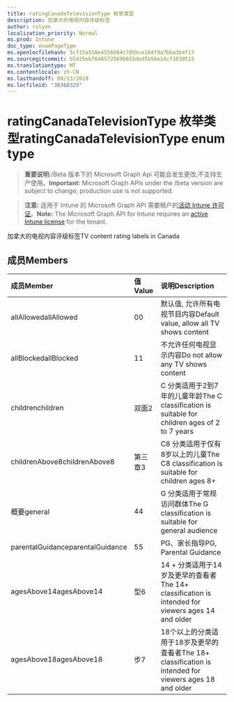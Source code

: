 ```yaml
---
title: ratingCanadaTelevisionType 枚举类型
description: 加拿大的电视内容评级标签
author: rolyon
localization_priority: Normal
ms.prod: Intune
doc_type: enumPageType
ms.openlocfilehash: 5cf15a558e4556684c705bce184f9a7bba3b4f17
ms.sourcegitcommit: b5425ebf648572569b032ded5b56e1dcf3830515
ms.translationtype: MT
ms.contentlocale: zh-CN
ms.lasthandoff: 08/13/2019
ms.locfileid: "36368329"
---
```

# <a name="ratingcanadatelevisiontype-enum-type"></a><span data-ttu-id="efb46-103">ratingCanadaTelevisionType 枚举类型</span><span class="sxs-lookup"><span data-stu-id="efb46-103">ratingCanadaTelevisionType enum type</span></span>

> <span data-ttu-id="efb46-104">**重要说明:**/Beta 版本下的 Microsoft Graph Api 可能会发生更改;不支持生产使用。</span><span class="sxs-lookup"><span data-stu-id="efb46-104">**Important:** Microsoft Graph APIs under the /beta version are subject to change; production use is not supported.</span></span>

> <span data-ttu-id="efb46-105">**注意:** 适用于 Intune 的 Microsoft Graph API 需要租户的[活动 Intune 许可证](https://go.microsoft.com/fwlink/?linkid=839381)。</span><span class="sxs-lookup"><span data-stu-id="efb46-105">**Note:** The Microsoft Graph API for Intune requires an [active Intune license](https://go.microsoft.com/fwlink/?linkid=839381) for the tenant.</span></span>

<span data-ttu-id="efb46-106">加拿大的电视内容评级标签</span><span class="sxs-lookup"><span data-stu-id="efb46-106">TV content rating labels in Canada</span></span>

## <a name="members"></a><span data-ttu-id="efb46-107">成员</span><span class="sxs-lookup"><span data-stu-id="efb46-107">Members</span></span>
|<span data-ttu-id="efb46-108">成员</span><span class="sxs-lookup"><span data-stu-id="efb46-108">Member</span></span>|<span data-ttu-id="efb46-109">值</span><span class="sxs-lookup"><span data-stu-id="efb46-109">Value</span></span>|<span data-ttu-id="efb46-110">说明</span><span class="sxs-lookup"><span data-stu-id="efb46-110">Description</span></span>|
|:---|:---|:---|
|<span data-ttu-id="efb46-111">allAllowed</span><span class="sxs-lookup"><span data-stu-id="efb46-111">allAllowed</span></span>|<span data-ttu-id="efb46-112">0</span><span class="sxs-lookup"><span data-stu-id="efb46-112">0</span></span>|<span data-ttu-id="efb46-113">默认值, 允许所有电视节目内容</span><span class="sxs-lookup"><span data-stu-id="efb46-113">Default value, allow all TV shows content</span></span>|
|<span data-ttu-id="efb46-114">allBlocked</span><span class="sxs-lookup"><span data-stu-id="efb46-114">allBlocked</span></span>|<span data-ttu-id="efb46-115">1</span><span class="sxs-lookup"><span data-stu-id="efb46-115">1</span></span>|<span data-ttu-id="efb46-116">不允许任何电视显示内容</span><span class="sxs-lookup"><span data-stu-id="efb46-116">Do not allow any TV shows content</span></span>|
|<span data-ttu-id="efb46-117">children</span><span class="sxs-lookup"><span data-stu-id="efb46-117">children</span></span>|<span data-ttu-id="efb46-118">双面</span><span class="sxs-lookup"><span data-stu-id="efb46-118">2</span></span>|<span data-ttu-id="efb46-119">C 分类适用于2到7年的儿童年龄</span><span class="sxs-lookup"><span data-stu-id="efb46-119">The C classification is suitable for children ages of 2 to 7 years</span></span>|
|<span data-ttu-id="efb46-120">childrenAbove8</span><span class="sxs-lookup"><span data-stu-id="efb46-120">childrenAbove8</span></span>|<span data-ttu-id="efb46-121">第三章</span><span class="sxs-lookup"><span data-stu-id="efb46-121">3</span></span>|<span data-ttu-id="efb46-122">C8 分类适用于仅有8岁以上的儿童</span><span class="sxs-lookup"><span data-stu-id="efb46-122">The C8 classification is suitable for children ages 8+</span></span>|
|<span data-ttu-id="efb46-123">概要</span><span class="sxs-lookup"><span data-stu-id="efb46-123">general</span></span>|<span data-ttu-id="efb46-124">4</span><span class="sxs-lookup"><span data-stu-id="efb46-124">4</span></span>|<span data-ttu-id="efb46-125">G 分类适用于常规访问群体</span><span class="sxs-lookup"><span data-stu-id="efb46-125">The G classification is suitable for general audience</span></span>|
|<span data-ttu-id="efb46-126">parentalGuidance</span><span class="sxs-lookup"><span data-stu-id="efb46-126">parentalGuidance</span></span>|<span data-ttu-id="efb46-127">5</span><span class="sxs-lookup"><span data-stu-id="efb46-127">5</span></span>|<span data-ttu-id="efb46-128">PG、家长指导</span><span class="sxs-lookup"><span data-stu-id="efb46-128">PG, Parental Guidance</span></span>|
|<span data-ttu-id="efb46-129">agesAbove14</span><span class="sxs-lookup"><span data-stu-id="efb46-129">agesAbove14</span></span>|<span data-ttu-id="efb46-130">型</span><span class="sxs-lookup"><span data-stu-id="efb46-130">6</span></span>|<span data-ttu-id="efb46-131">14 + 分类适用于14岁及更早的查看者</span><span class="sxs-lookup"><span data-stu-id="efb46-131">The 14+ classification is intended for viewers ages 14 and older</span></span>|
|<span data-ttu-id="efb46-132">agesAbove18</span><span class="sxs-lookup"><span data-stu-id="efb46-132">agesAbove18</span></span>|<span data-ttu-id="efb46-133">步</span><span class="sxs-lookup"><span data-stu-id="efb46-133">7</span></span>|<span data-ttu-id="efb46-134">18个以上的分类适用于18岁及更早的查看者</span><span class="sxs-lookup"><span data-stu-id="efb46-134">The 18+ classification is intended for viewers ages 18 and older</span></span>|



